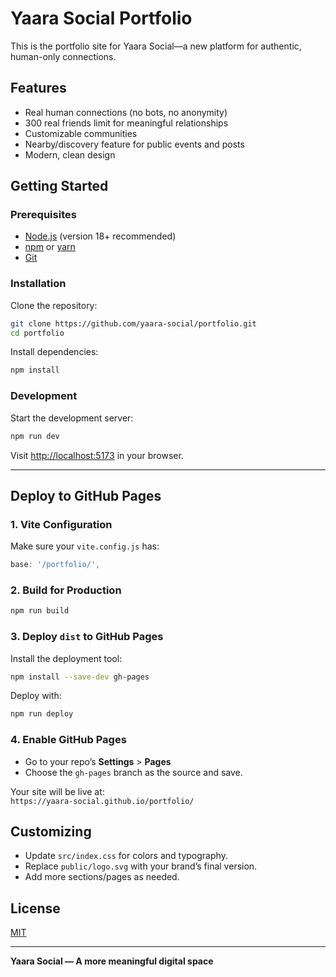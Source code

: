 
# Yaara Social Portfolio

This is the portfolio site for Yaara Social—a new platform for authentic, human-only connections.

## Features

- Real human connections (no bots, no anonymity)
- 300 real friends limit for meaningful relationships
- Customizable communities
- Nearby/discovery feature for public events and posts
- Modern, clean design

## Getting Started

### Prerequisites

- [Node.js](https://nodejs.org/) (version 18+ recommended)
- [npm](https://npmjs.com/) or [yarn](https://yarnpkg.com/)
- [Git](https://git-scm.com/)

### Installation

Clone the repository:

```bash
git clone https://github.com/yaara-social/portfolio.git
cd portfolio
```

Install dependencies:

```bash
npm install
```

### Development

Start the development server:

```bash
npm run dev
```

Visit [http://localhost:5173](http://localhost:5173) in your browser.

---

## Deploy to GitHub Pages

### 1. Vite Configuration

Make sure your `vite.config.js` has:

```js
base: '/portfolio/',
```

### 2. Build for Production

```bash
npm run build
```

### 3. Deploy `dist` to GitHub Pages

Install the deployment tool:

```bash
npm install --save-dev gh-pages
```

Deploy with:

```bash
npm run deploy
```

### 4. Enable GitHub Pages

- Go to your repo’s **Settings** > **Pages**
- Choose the `gh-pages` branch as the source and save.

Your site will be live at:  
`https://yaara-social.github.io/portfolio/`

## Customizing

- Update `src/index.css` for colors and typography.
- Replace `public/logo.svg` with your brand’s final version.
- Add more sections/pages as needed.

## License

[MIT](LICENSE)

---

**Yaara Social — A more meaningful digital space**
